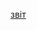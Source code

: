 [звіт](https://docs.google.com/document/d/1hG2gMt3yAFN_TfnlHqemdnVg6pmfpYIgKcgaWAFZkOI/edit?usp=sharing)
